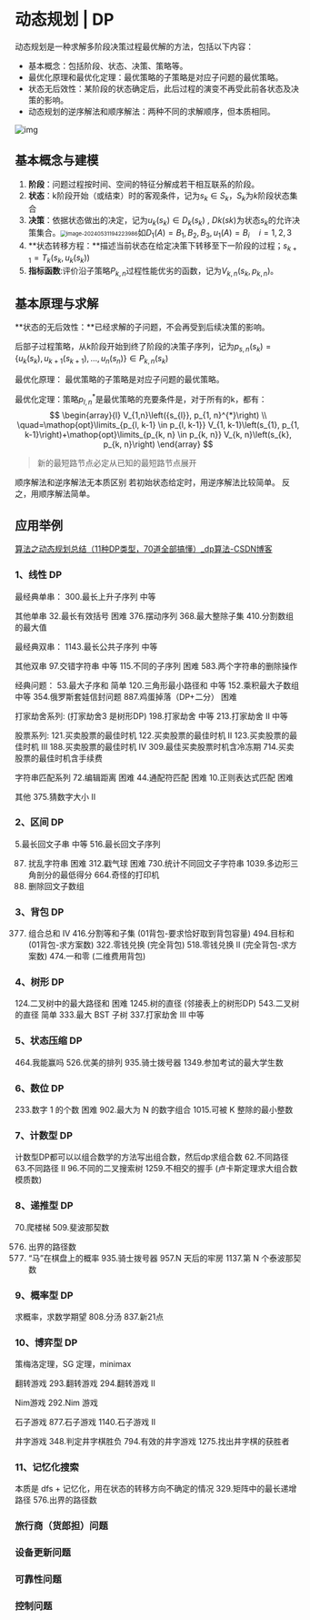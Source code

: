 # 动态规划 | DP

动态规划是一种求解多阶段决策过程最优解的方法，包括以下内容：

- 基本概念：包括阶段、状态、决策、策略等。
- 最优化原理和最优化定理：最优策略的子策略是对应子问题的最优策略。
- 状态无后效性：某阶段的状态确定后，此后过程的演变不再受此前各状态及决策的影响。
- 动态规划的逆序解法和顺序解法：两种不同的求解顺序，但本质相同。

![img](https://philfan-pic.oss-cn-beijing.aliyuncs.com/img/cd62bceb58c0d09b0adb9345690c180a.png)





## 基本概念与建模

1. **阶段**：问题过程按时间、空间的特征分解成若干相互联系的阶段。
2. **状态**：k阶段开始（或结束）时的客观条件，记为$s_k \in S_k$，$S_k$为$k$阶段状态集合
3. **决策**：依据状态做出的决定，记为$u_k(s_k)\in D_k(s_k)$ , $Dk (sk)$为状态$s_k$的允许决策集合。<img src="https://philfan-pic.oss-cn-beijing.aliyuncs.com/img/image-20240531194223986.png" alt="image-20240531194223986" style="zoom:67%;" />如$D_1(A) = {B_1,B_2,B_3},u_1(A) = B_i \quad i = 1,2,3$
4. **状态转移方程：**描述当前状态在给定决策下转移至下一阶段的过程；$s_{k+1}=T_k(s_k, u_k (s_k))$
5. **指标函数**:评价沿子策略$P_{k,n}$过程性能优劣的函数，记为$V_{k,n}(s_{k}, p_{k,n})$。


## 基本原理与求解

**状态的无后效性：**已经求解的子问题，不会再受到后续决策的影响。

后部子过程策略，从k阶段开始到终了阶段的决策子序列，记为$p_{s,n}(s_k) = \{u_k \left(s_k\right), u_{k+1}\left(s_{k+1}\right),\dots, u_n\left(s_n\right)\} \in P_{k,n} (s_k)$

最优化原理： 最优策略的子策略是对应子问题的最优策略。

最优化定理：策略$p^*_{l,n}$是最优策略的充要条件是，对于所有的k，都有：
$$
\begin{array}{l}
V_{1,n}\left({s_{l}}, p_{1, n}^{*}\right) \\
\quad=\mathop{opt}\limits_{p_{l, k-1} \in p_{l, k-1}} V_{1, k-1}\left(s_{1}, p_{1, k-1}\right)+\mathop{opt}\limits_{p_{k, n} \in p_{k, n}} V_{k, n}\left(s_{k}, p_{k, n}\right)
\end{array}
$$

> 新的最短路节点必定从已知的最短路节点展开



顺序解法和逆序解法无本质区别
若初始状态给定时，用逆序解法比较简单。
反之，用顺序解法简单。





## 应用举例

[算法之动态规划总结（11种DP类型，70道全部搞懂）_dp算法-CSDN博客](https://blog.csdn.net/pl0321/article/details/115507286)

### 1、线性 DP

最经典单串：
300.最长上升子序列 中等

其他单串
32.最长有效括号 困难
376.摆动序列
368.最大整除子集
410.分割数组的最大值

最经典双串：
1143.最长公共子序列 中等

其他双串
97.交错字符串 中等
115.不同的子序列 困难
583.两个字符串的删除操作

经典问题：
53.最大子序和 简单
120.三角形最小路径和 中等
152.乘积最大子数组 中等
354.俄罗斯套娃信封问题
887.鸡蛋掉落（DP+二分） 困难

打家劫舍系列: (打家劫舍3 是树形DP)
198.打家劫舍 中等
213.打家劫舍 II 中等

股票系列:
121.买卖股票的最佳时机
122.买卖股票的最佳时机 II
123.买卖股票的最佳时机 III
188.买卖股票的最佳时机 IV
309.最佳买卖股票时机含冷冻期
714.买卖股票的最佳时机含手续费

字符串匹配系列
72.编辑距离 困难
44.通配符匹配 困难
10.正则表达式匹配 困难

其他
375.猜数字大小 II

### 2、区间 DP

5.最长回文子串 中等
516.最长回文子序列

87. 扰乱字符串 困难
312.戳气球 困难
730.统计不同回文子字符串
1039.多边形三角剖分的最低得分
664.奇怪的打印机
1246. 删除回文子数组

### 3、背包 DP

377. 组合总和 Ⅳ
416.分割等和子集 (01背包-要求恰好取到背包容量)
494.目标和 (01背包-求方案数)
322.零钱兑换 (完全背包)
518.零钱兑换 II (完全背包-求方案数)
474.一和零 (二维费用背包)

### 4、树形 DP

124.二叉树中的最大路径和 困难
1245.树的直径 (邻接表上的树形DP)
543.二叉树的直径 简单
333.最大 BST 子树
337.打家劫舍 III 中等

### 5、状态压缩 DP

464.我能赢吗
526.优美的排列
935.骑士拨号器
1349.参加考试的最大学生数

### 6、数位 DP

233.数字 1 的个数 困难
902.最大为 N 的数字组合
1015.可被 K 整除的最小整数

### 7、计数型 DP

计数型DP都可以以组合数学的方法写出组合数，然后dp求组合数
62.不同路径
63.不同路径 II
96.不同的二叉搜索树
1259.不相交的握手 (卢卡斯定理求大组合数模质数)

### 8、递推型 DP

70.爬楼梯
509.斐波那契数

576. 出界的路径数
688. “马”在棋盘上的概率
935.骑士拨号器
957.N 天后的牢房
1137.第 N 个泰波那契数

### 9、概率型 DP

求概率，求数学期望
808.分汤
837.新21点

### 10、博弈型 DP

策梅洛定理，SG 定理，minimax

翻转游戏
293.翻转游戏
294.翻转游戏 II

Nim游戏
292.Nim 游戏

石子游戏
877.石子游戏
1140.石子游戏 II

井字游戏
348.判定井字棋胜负
794.有效的井字游戏
1275.找出井字棋的获胜者

### 11、记忆化搜索

本质是 dfs + 记忆化，用在状态的转移方向不确定的情况
329.矩阵中的最长递增路径
576.出界的路径数

### 旅行商（货郎担）问题

### 设备更新问题

### 可靠性问题

### 控制问题
